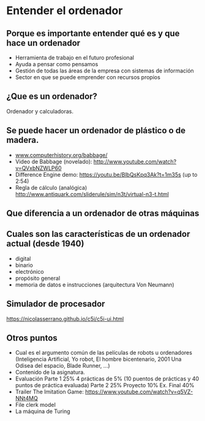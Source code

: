 # Entender el ordenador
## Porque es importante entender qué es y que hace un ordenador
- Herramienta de trabajo en el futuro profesional
- Ayuda a pensar como pensamos
- Gestión de todas las áreas de la empresa con sistemas de información
- Sector en que se puede emprender con recursos propios

## ¿Que es un ordenador?
Ordenador y calculadoras.

## Se puede hacer un ordenador de plástico o de madera.
- www.computerhistory.org/babbage/
- Video de Babbage (novelado): http://www.youtube.com/watch?v=QVxbNZWLP60
- Difference Engine demo: https://youtu.be/BlbQsKpq3Ak?t=1m35s (up to 2:54)
- Regla de cálculo (analógica) http://www.antiquark.com/sliderule/sim/n3t/virtual-n3-t.html

## Que diferencia a un ordenador de otras máquinas

## Cuales son las características de un ordenador actual (desde 1940)
- digital
- binario
- electrónico
- propósito general
- memoria de datos e instrucciones (arquitectura Von Neumann)

## Simulador de procesador
https://nicolasserrano.github.io/c5i/c5i-ui.html

## Otros puntos
- Cual es el argumento común de las películas de robots u ordenadores (Inteligencia Artificial, Yo robot, El hombre bicentenario, 2001 Una Odisea del espacio, Blade Runner, ...)
- Contenido de la asignatura.
- Evaluación
Parte 1 25%
  4 prácticas de 5% (10 puentos de prácticas y 40 puntos de práctica evaluada)
Parte 2 25%
Proyecto 10%
Ex. Final 40%
- Trailer The Imitation Game: https://www.youtube.com/watch?v=q5VZ-NNt4MQ
- File clerk model
- La máquina de Turing
